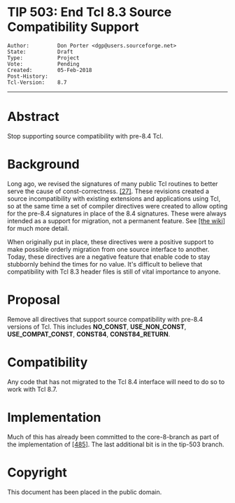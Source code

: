 # TIP 503: End Tcl 8.3 Source Compatibility Support
	Author:         Don Porter <dgp@users.sourceforge.net>
	State:          Draft
	Type:           Project
	Vote:           Pending
	Created:        05-Feb-2018
	Post-History:   
	Tcl-Version:	8.7
-----

# Abstract

Stop supporting source compatibility with pre-8.4 Tcl.

# Background

Long ago, we revised the signatures of many public Tcl routines
to better serve the cause of const-correctness. [[27]](27.md).
These revisions created a source incompatibility with existing
extensions and applications using Tcl, so at the same time a
set of compiler directives were created to allow opting for
the pre-8.4 signatures in place of the 8.4 signatures.  These
were always intended as a support for migration, not a permanent
feature.  See [[the wiki]](https://wiki.tcl-lang.org/3669) for
much more detail.

When originally put in place, these directives were a positive support
to make possible orderly migration from one source interface to
another.  Today, these directives are a negative feature that enable
code to stay stubbornly behind the times for no value. It's difficult
to believe that compatibility with Tcl 8.3 header files is still of
vital importance to anyone.

# Proposal

Remove all directives that support source compatibility with pre-8.4
versions of Tcl. This includes **NO\_CONST**, **USE\_NON\_CONST**,
**USE\_COMPAT\_CONST**, **CONST84**, **CONST84\_RETURN**.

# Compatibility

Any code that has not migrated to the Tcl 8.4 interface will
need to do so to work with Tcl 8.7.

# Implementation

Much of this has already been committed to the core-8-branch as
part of the implementation of [[485]](485.md).  The last additional
bit is in the tip-503 branch.

# Copyright

This document has been placed in the public domain.

